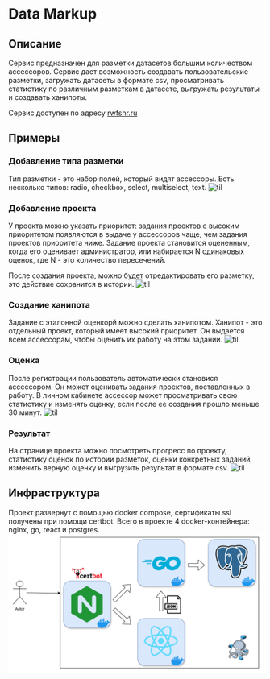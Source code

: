 # Data Markup

## Описание
Сервис предназначен для разметки датасетов большим количеством ассессоров. Сервис дает возможность создавать
пользовательские разметки, загружать датасеты в формате csv, просматривать статистику по различным разметкам 
в датасете, выгружать результаты и создавать ханипоты.

Сервис доступен по адресу [rwfshr.ru](https://rwfshr.ru)

## Примеры

### Добавление типа разметки
Тип разметки - это набор полей, который видят ассессоры. Есть несколько типов: radio, checkbox, select, multiselect, text.
![til](./assets/markup_type_add.gif)

### Добавление проекта
У проекта можно указать приоритет: задания проектов с высоким приоритетом появляются в выдаче у ассессоров чаще, чем
задания проектов приоритета ниже. Задание проекта становится оцененным, когда его оценивает администратор, или набирается
N одинаковых оценок, где N - это количество пересечений.

После создания проекта, можно будет отредактировать его разметку, это действие сохранится в истории.
![til](./assets/batch_add.gif)

### Создание ханипота
Задание с эталонной оценкорй можно сделать ханипотом. Ханипот - это отдельный проект, который имеет высокий приоритет.
Он выдается всем ассессорам, чтобы оценить их работу на этом задании.
![til](./assets/honeypot_add.gif)

### Оценка
После регистрации пользователь автоматически становися ассессором. Он может оценивать задания проектов, поставленных
в работу. В личном кабинете ассессор может просматривать свою статистику и изменять оценку, если после ее создания прошло 
меньше 30 минут.
![til](./assets/assessments.gif)

### Результат
На странице проекта можно посмотреть прогресс по проекту, статистику оценок по истории разметок, оценки конкретных заданий, 
изменить верную оценку и выгрузить результат в формате csv.
![til](./assets/batch_statistics.gif)

## Инфраструктура
Проект развернут с помощью docker compose, сертификаты ssl получены при помощи certbot. Всего в проекте 4 docker-контейнера:
nginx, go, react и postgres.
![](./assets/structure.png)
